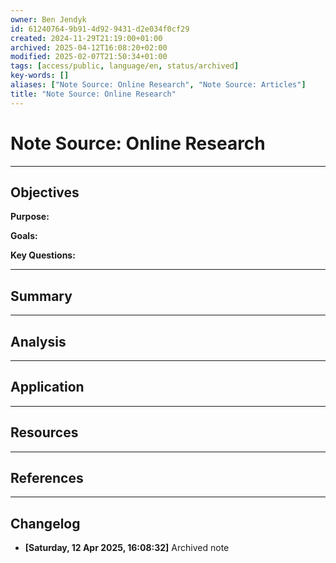 ```yaml
---
owner: Ben Jendyk
id: 61240764-9b91-4d92-9431-d2e034f0cf29
created: 2024-11-29T21:19:00+01:00
archived: 2025-04-12T16:08:20+02:00
modified: 2025-02-07T21:50:34+01:00
tags: [access/public, language/en, status/archived]
key-words: []
aliases: ["Note Source: Online Research", "Note Source: Articles"]
title: "Note Source: Online Research"
---
```


# Note Source: Online Research

---

## Objectives

**Purpose:**

**Goals:**

**Key Questions:**

---

## Summary

---

## Analysis

---

## Application

---

## Resources

---

## References


---

## Changelog 

- **[Saturday, 12 Apr 2025, 16:08:32]** Archived note  